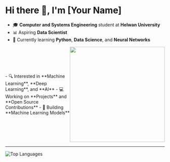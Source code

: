 # Hi there 👋, I'm [Your Name]

- 🎓 **Computer and Systems Engineering** student at **Helwan University**
- 📊 Aspiring **Data Scientist**
- 🌱 Currently learning **Python**, **Data Science**, and **Neural Networks**

<div style="display: flex; justify-content: space-between; align-items: center;">
  <div style="flex: 1;">
    <!-- Left side content (Text) -->
    - 🔍 Interested in **Machine Learning**, **Deep Learning**, and **AI**
    - 💻 Working on **Projects** and **Open Source Contributions**
    - 🌟 Building **Machine Learning Models**
  </div>
  <div style="flex: 1; text-align: right;">
    <!-- Right side content (GIF) -->
    <img src="https://media.giphy.com/media/iIqmM5tTjmpOB9mpbn/giphy.gif" width="300" height="auto"/>
  </div>
</div>

---

![Top Languages](https://github-readme-stats.vercel.app/api/top-langs/?username=MohamedAhmed4333&layout=compact&theme=tokyonight)
